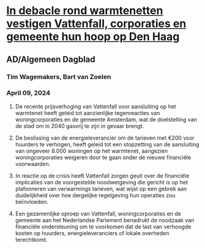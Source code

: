 # [In debacle rond warmtenetten vestigen Vattenfall, corporaties en gemeente hun hoop op Den Haag](https://advance.lexis.com/api/document?collection=news&id=urn:contentItem:6BRX-RPJ1-DY0X-90FG-00000-00&context=1519360)
## AD/Algemeen Dagblad
### Tim Wagemakers, Bart van Zoelen
### April 09, 2024

1. De recente prijsverhoging van Vattenfall voor aansluiting op het warmtenet heeft geleid tot aanzienlijke tegenreacties van woningcorporaties en de gemeente Amsterdam, wat de doelstelling van de stad om in 2040 gasvrij te zijn in gevaar brengt.

2. De beslissing van de energieleverancier om de tarieven met €200 voor huurders te verhogen, heeft geleid tot een stopzetting van de aansluiting van ongeveer 8.000 woningen op het warmtenet, aangezien woningcorporaties weigeren door te gaan onder de nieuwe financiële voorwaarden.

3. In reactie op de crisis heeft Vattenfall zorgen geuit over de financiële implicaties van de voorgestelde noodwetgeving die gericht is op het plafonneren van verwarmings tarieven, wat wijst op een gebrek aan duidelijkheid over hoe dergelijke regelgeving hun operaties zou beïnvloeden.

4. Een gezamenlijke oproep van Vattenfall, woningcorporaties en de gemeente aan het Nederlandse Parlement benadrukt de noodzaak van financiële ondersteuning om te voorkomen dat de last van verhoogde kosten op huurders, energieleveranciers of lokale overheden terechtkomt.